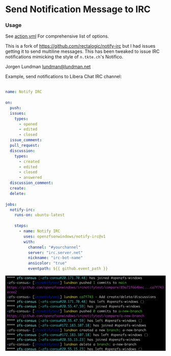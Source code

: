 # Send Notification Message to IRC

### Usage

See [action.yml](./action.yml) For comprehensive list of options.

This is a fork of https://github.com/rectalogic/notify-irc
but I had issues getting it to send multiline messages.
This has been tweaked to issue IRC notifications mimicking
the style of `n.tkte.ch`'s Notifico. 

Jorgen Lundman <lundman@lundman.net>

Example, send notifications to Libera Chat IRC channel:

```yaml

name: Notify IRC

on:
  push:
  issues:
    types:
      - opened
      - edited
      - closed
  issue_comment:
  pull_request:
  discussion:
    types:
      - created
      - edited
      - closed
      - answered
  discussion_comment:
  create:
  delete:

jobs:
  notify-irc:
    runs-on: ubuntu-latest

    steps:
      - name: Notify IRC
        uses: openzfsonwindows/notify-irc@v1
        with:
          channel: "#yourchannel"
          server: "irc.server.net"
          nickname: "irc-bot-name"
          ansicolor: "true"
          eventpath: ${{ github.event_path }}

```

![Screenshot](irc-notify.png)

